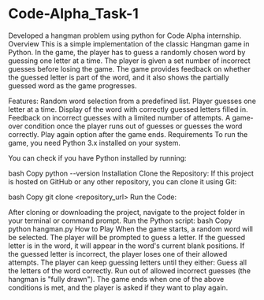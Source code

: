 # Code-Alpha_Task-1
Developed a hangman problem using python for Code Alpha internship.
Overview
This is a simple implementation of the classic Hangman game in Python. In the game, the player has to guess a randomly chosen word by guessing one letter at a time. The player is given a set number of incorrect guesses before losing the game. The game provides feedback on whether the guessed letter is part of the word, and it also shows the partially guessed word as the game progresses.

Features:
Random word selection from a predefined list.
Player guesses one letter at a time.
Display of the word with correctly guessed letters filled in.
Feedback on incorrect guesses with a limited number of attempts.
A game-over condition once the player runs out of guesses or guesses the word correctly.
Play again option after the game ends.
Requirements
To run the game, you need Python 3.x installed on your system.

You can check if you have Python installed by running:

bash
Copy
python --version
Installation
Clone the Repository: If this project is hosted on GitHub or any other repository, you can clone it using Git:

bash
Copy
git clone <repository_url>
Run the Code:

After cloning or downloading the project, navigate to the project folder in your terminal or command prompt.
Run the Python script:
bash
Copy
python hangman.py
How to Play
When the game starts, a random word will be selected.
The player will be prompted to guess a letter.
If the guessed letter is in the word, it will appear in the word's current blank positions.
If the guessed letter is incorrect, the player loses one of their allowed attempts.
The player can keep guessing letters until they either:
Guess all the letters of the word correctly.
Run out of allowed incorrect guesses (the hangman is "fully drawn").
The game ends when one of the above conditions is met, and the player is asked if they want to play again.
